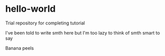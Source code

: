 # hello-world
Trial repository for completing tutorial

I've been told to write smth here
but I'm too lazy to think of 
smth smart to say

Banana peels
